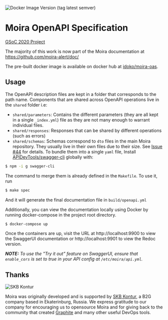 ![Docker Image Version (tag latest semver)](https://img.shields.io/docker/v/idoko/moira-oas/latest?color=green&label=docker&style=flat-square)

# Moira OpenAPI Specification
[GSoC 2020 Project](https://summerofcode.withgoogle.com/projects/#5733016854331392)

The majority of this work is now part of the Moira documentation at <https://github.com/moira-alert/doc/>

The pre-built docker image is available on docker hub at [idoko/moira-oas](https://hub.docker.com/r/idoko/moira-oas).
## Usage
The OpenAPI description files are kept in a folder that corresponds to the path name. Components that are shared across
 OpenAPI operations live in the `shared` folder i.e:
- `shared/parameters`: Contains the different parameters (they are all kept in a single
`_index.yml`) file as they are not many enough to warrant individual files.
- `shared/responses`: Responses that can be shared by different operations (such as errors)
- `shared/schemas`: Schemas correspond to `dto` files in the main Moira repository. They usually 
live in their own files due to their size. See [Issue #44](https://github.com/moira-alert/doc/issues/44) for details. 
To bundle them into a single `yaml` file,
Install [APIDevTools/swagger-cli](https://github.com/APIDevTools/swagger-cli) globally with:
```bash
$ npm -i g swagger-cli
```
The command to merge them is already defined in the `Makefile`. To use it, run
```bash
$ make spec
```
And it will generate the final documentation file in `build/openapi.yml`

Additionally, you can view the documentation locally using Docker by running docker-compose in the project root directory.
```bash
$ docker-compose up
```
Once the containers are up, visit the URL at http://localhost:9900 to view the SwaggerUI documentation or 
http://localhost:9901 to view the Redoc version.

_**NOTE:** To use the "Try it out" feature on SwaggerUI, ensure that `enable_cors` is set to true in your
API config at `/etc/moira/api.yml`._
## Thanks

![SKB Kontur](https://kontur.ru/theme/ver-1652188951/common/images/logo_english.png)

Moira was originally developed and is supported by [SKB Kontur](https://kontur.ru/eng/about), a B2G company based in Ekaterinburg, Russia. We express gratitude to our company for encouraging us to opensource Moira and for giving back to the community that created [Graphite](https://graphite.readthedocs.io) and many other useful DevOps tools.
